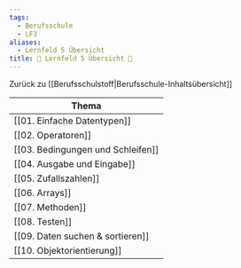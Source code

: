 ```yaml
---
tags:
  - Berufsschule
  - LF3
aliases:
  - Lernfeld 5 Übersicht
title: 📖 Lernfeld 5 Übersicht 📖
---
```

Zurück zu [[Berufsschulstoff|Berufsschule-Inhaltsübersicht]]

|Thema|
|-----|
|[[01. Einfache Datentypen]]|
|[[02. Operatoren]]|
|[[03. Bedingungen und Schleifen]]|
|[[04. Ausgabe und Eingabe]]|
|[[05. Zufallszahlen]]|
|[[06. Arrays]]|
|[[07. Methoden]]|
|[[08. Testen]]|
|[[09. Daten suchen & sortieren]]|
|[[10. Objektorientierung]]|

